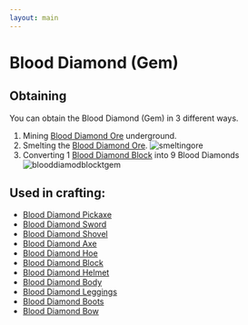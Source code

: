 ```yaml
---
layout: main
---
```


# Blood Diamond (Gem)

## Obtaining

You can obtain the Blood Diamond (Gem) in 3 different ways.

1) Mining [Blood Diamond Ore](https://teamcstudios.github.io/CStudiosMod/wiki/blooddiamondore) underground.<br/>
2) Smelting the [Blood Diamond Ore](https://teamcstudios.github.io/CStudiosMod/wiki/blooddiamondore).
![smeltingore](https://t.gyazo.com/teams/chew/8f820fc96b5af05bdd1b68a0b59de272.png)
3) Converting 1 [Blood Diamond Block](https://teamcstudios.github.io/CStudiosMod/wiki/blooddiamondblock) into 9 Blood Diamonds
![blooddiamodblocktgem](https://t.gyazo.com/teams/chew/a365d4a893e7659d7b507deba2d84dad.png)

## Used in crafting:

- [Blood Diamond Pickaxe](https://teamcstudios.github.io/CStudiosMod/wiki/blooddiamondpickaxe)
- [Blood Diamond Sword](https://teamcstudios.github.io/CStudiosMod/wiki/blooddiamondsword)
- [Blood Diamond Shovel](https://teamcstudios.github.io/CStudiosMod/wiki/blooddiamondshovel)
- [Blood Diamond Axe](https://teamcstudios.github.io/CStudiosMod/wiki/blooddiamondaxe)
- [Blood Diamond Hoe](https://teamcstudios.github.io/CStudiosMod/wiki/blooddiamondhoe)
- [Blood Diamond Block](https://teamcstudios.github.io/CStudiosMod/wiki/blooddiamondblock)
- [Blood Diamond Helmet](https://teamcstudios.github.io/CStudiosMod/wiki/blooddiamondhelmet)
- [Blood Diamond Body](https://teamcstudios.github.io/CStudiosMod/wiki/blooddiamondbody)
- [Blood Diamond Leggings](https://teamcstudios.github.io/CStudiosMod/wiki/blooddiamondleggings)
- [Blood Diamond Boots](https://teamcstudios.github.io/CStudiosMod/wiki/blooddiamondboots)
- [Blood Diamond Bow](https://teamcstudios.github.io/CStudiosMod/wiki/blooddiamondbow)
